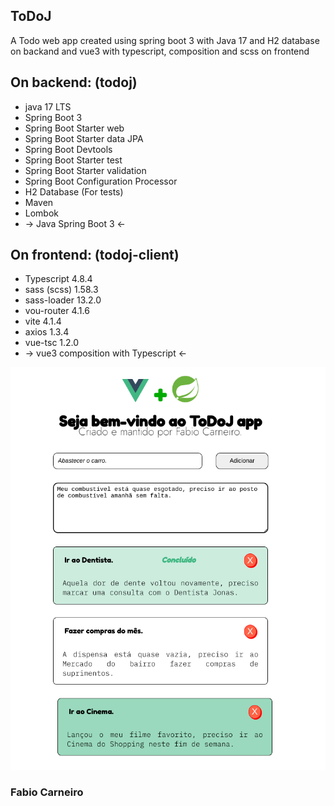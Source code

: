 <p align="center">
<h2>ToDoJ</h2>
A Todo web app created using spring boot 3 with Java 17 and H2 database on backand and vue3 with typescript, composition and scss on frontend

<h2>On backend: (todoj)</h2>
<ul>
<li>java 17 LTS</li>
<li>Spring Boot 3</li>
<li>Spring Boot Starter web</li>
<li>Spring Boot Starter data JPA</li>
<li>Spring Boot Devtools</li>
<li>Spring Boot Starter test</li>
<li>Spring Boot Starter validation</li>
<li>Spring Boot Configuration Processor</li>
<li>H2 Database (For tests)</li>
<li>Maven</li>
<li>Lombok</li>
<li>-> Java Spring Boot 3 <-</li>
</ul>

<h2>On frontend: (todoj-client)</h2>
<ul>
<li>Typescript 4.8.4</li>
<li>sass (scss) 1.58.3</li>
<li>sass-loader 13.2.0</li>
<li>vou-router 4.1.6</li>
<li>vite 4.1.4</li>
<li>axios 1.3.4</li>
<li>vue-tsc 1.2.0</li>
<li>-> vue3 composition with Typescript <-</li>
</ul>

</p>

<p align="center">
  <img src="https://raw.githubusercontent.com/fabioaacarneiro/todoj/master/img/print-todoj.png" width="550" title="img example">
</p>

<p align="center">
<h3>Fabio Carneiro</h3>
</p>
